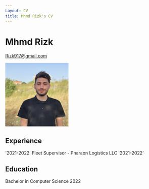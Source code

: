 ```yaml
---
Layout: CV
title: Mhmd Rizk's CV
---
```

# Mhmd Rizk
<p><a href="mailto:rizk917@gmail.com<">Rizk917@gmail.com</a></p>

<img src="Images/IMG_5242.jpg" alt="Mhmd Rizk" width="200" height="200">

## Experience
'2021-2022'
Fleet Supervisor - Pharaon Logistics LLC '2021-2022'


## Education 
Bachelor in Computer Science 2022
